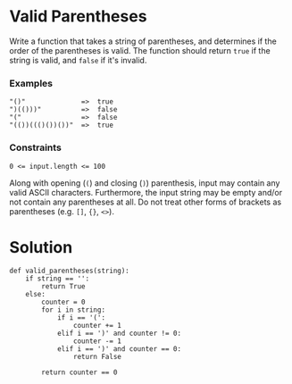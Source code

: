# Valid Parentheses

Write a function that takes a string of parentheses, and determines if the order of the parentheses is valid. The function should return ```true``` if the string is valid, and ```false``` if it's invalid.

### Examples
```
"()"              =>  true
")(()))"          =>  false
"("               =>  false
"(())((()())())"  =>  true
```
### Constraints
```0 <= input.length <= 100```

Along with opening (```(```) and closing (```)```) parenthesis, input may contain any valid ASCII characters. Furthermore, the input string may be empty and/or not contain any parentheses at all. Do not treat other forms of brackets as parentheses (e.g. ```[]```, ```{}```, ```<>```).

# Solution
```
def valid_parentheses(string):
    if string == '':
        return True
    else:
        counter = 0
        for i in string:
            if i == '(':
                counter += 1
            elif i == ')' and counter != 0:
                counter -= 1   
            elif i == ')' and counter == 0:
                return False

        return counter == 0           
```